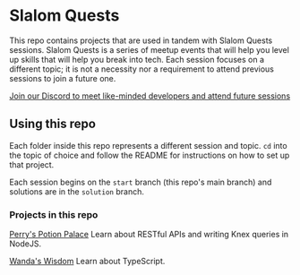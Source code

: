 # Slalom Quests

This repo contains projects that are used in tandem with Slalom Quests sessions. Slalom Quests is a series of meetup events that will help you level up skills that will help you break into tech. Each session focuses on a different topic; it is not a necessity nor a requirement to attend previous sessions to join a future one.

[Join our Discord to meet like-minded developers and attend future sessions](https://discord.gg/FcbvFQQRSp)

## Using this repo

Each folder inside this repo represents a different session and topic. `cd` into the topic of choice and follow the README for instructions on how to set up that project.

Each session begins on the `start` branch (this repo's main branch) and solutions are in the `solution` branch.

### Projects in this repo

[Perry's Potion Palace](perrys-potion-palace) Learn about RESTful APIs and writing Knex queries in NodeJS.

[Wanda's Wisdom](wandas-wisdom) Learn about TypeScript.
